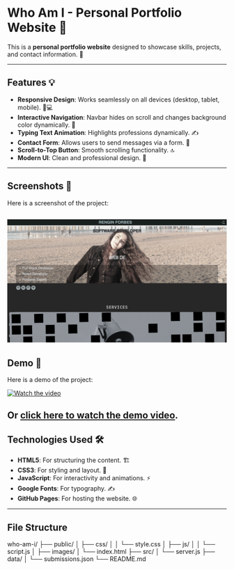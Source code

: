 # Who Am I - Personal Portfolio Website 🚀

This is a **personal portfolio website** designed to showcase skills, projects, and contact information. 🌟

---

## Features 💡

- **Responsive Design**: Works seamlessly on all devices (desktop, tablet, mobile). 📱💻
- **Interactive Navigation**: Navbar hides on scroll and changes background color dynamically. 🧭
- **Typing Text Animation**: Highlights professions dynamically. ✍️
- **Contact Form**: Allows users to send messages via a form. 📩
- **Scroll-to-Top Button**: Smooth scrolling functionality. 🔝
- **Modern UI**: Clean and professional design. 🎨

---

## Screenshots 📸

Here is a screenshot of the project:

![Project Screenshot](public/image/Screenshot%202025-04-06%20at%208.33.54%20PM.png)
---

## Demo 🎥

Here is a demo of the project:

[![Watch the video](https://i.vimeocdn.com/video/1072998860_640.jpg)](https://vimeo.com/1072998860?share=copy)

Or [click here to watch the demo video](https://vimeo.com/1072998860?share=copy).
---

## Technologies Used 🛠️

- **HTML5**: For structuring the content. 🏗️
- **CSS3**: For styling and layout. 🎨
- **JavaScript**: For interactivity and animations. ⚡
- **Google Fonts**: For typography. ✍️
- **GitHub Pages**: For hosting the website. 🌐


---

## File Structure

who-am-i/
├── public/
│   ├── css/
│   │   └── style.css
│   ├── js/
│   │   └── script.js
│   ├── images/
│   └── index.html
├── src/
│   └── server.js
├── data/
│   └── submissions.json
└── README.md
